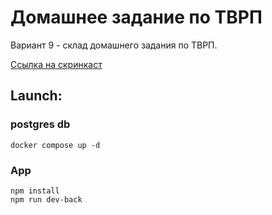 # Домашнее задание по ТВРП

Вариант 9 - склад домашнего задания по ТВРП.

[Ссылка на скринкаст](https://drive.google.com/file/d/19zqk7Bbr4gHgxxrBq_gmdKqnXODIRd7x/view?usp=sharing)

## Launch:

### postgres db
```
docker compose up -d
```

### App

```
npm install
npm run dev-back
```